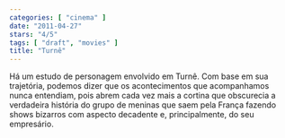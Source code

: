 ```yaml
---
categories: [ "cinema" ]
date: "2011-04-27"
stars: "4/5"
tags: [ "draft", "movies" ]
title: "Turnê"
---
```

Há um estudo de personagem envolvido em Turnê. Com base em sua trajetória, podemos dizer que os acontecimentos que acompanhamos nunca entendiam, pois abrem cada vez mais a cortina que obscurecia a verdadeira história do grupo de meninas que saem pela França fazendo shows bizarros com aspecto decadente e, principalmente, do seu empresário.
